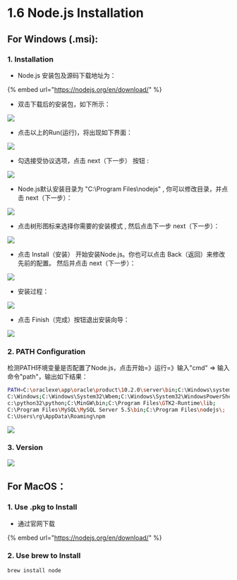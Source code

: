 # 1.6 Node.js Installation

## For Windows \(.msi\):

### 1. Installation

* Node.js 安装包及源码下载地址为：

{% embed url="https://nodejs.org/en/download/" %}

*  双击下载后的安装包，如下所示：

![](../.gitbook/assets/1%20%281%29.png)

*  点击以上的Run\(运行\)，将出现如下界面：

![](../.gitbook/assets/install-node-msi-version-on-windows-step2.png)

*  勾选接受协议选项，点击 next（下一步） 按钮 :

![](../.gitbook/assets/install-node-msi-version-on-windows-step3.png)

*  Node.js默认安装目录为 "C:\Program Files\nodejs\" , 你可以修改目录，并点击 next（下一步）：

![](../.gitbook/assets/install-node-msi-version-on-windows-step4.png)

*  点击树形图标来选择你需要的安装模式 , 然后点击下一步 next（下一步）：

![](../.gitbook/assets/install-node-msi-version-on-windows-step5.png)

*  点击 Install（安装） 开始安装Node.js。你也可以点击 Back（返回）来修改先前的配置。 然后并点击 next（下一步）：

![](../.gitbook/assets/install-node-msi-version-on-windows-step6.png)

*  安装过程：

![](../.gitbook/assets/install-node-msi-version-on-windows-step7.png)

*  点击 Finish（完成）按钮退出安装向导：

![](../.gitbook/assets/install-node-msi-version-on-windows-step8.png)

### 2. PATH Configuration

 检测PATH环境变量是否配置了Node.js，点击开始=》运行=》输入"cmd" =&gt; 输入命令"path"，输出如下结果：

```bash
PATH=C:\oraclexe\app\oracle\product\10.2.0\server\bin;C:\Windows\system32;
C:\Windows;C:\Windows\System32\Wbem;C:\Windows\System32\WindowsPowerShell\v1.0\;
c:\python32\python;C:\MinGW\bin;C:\Program Files\GTK2-Runtime\lib;
C:\Program Files\MySQL\MySQL Server 5.5\bin;C:\Program Files\nodejs\;
C:\Users\rg\AppData\Roaming\npm
```

![](../.gitbook/assets/image%20%2810%29.png)

### 3. Version

![](../.gitbook/assets/image%20%2838%29.png)

## For MacOS：

### 1. Use .pkg to Install

* 通过官网下载

{% embed url="https://nodejs.org/en/download/" %}

### 2. Use brew to Install

```bash
brew install node
```

